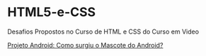 # HTML5-e-CSS

Desafios Propostos no Curso de HTML e CSS do Curso em Video

<a href="https://geraldocoil.github.io/HTML5-e-CSS3/def010/01.html">Projeto Android: Como surgiu o Mascote do Android?</a>